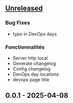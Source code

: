 <a name="unreleased"></a>
## [Unreleased]

### Bug Fixes
- typo in DevOps days

### Fonctionnalités
- Server http local
- Generate changelog
- Config changelog
- DevOps day locations
- devops page title


<a name="0.0.1"></a>
## 0.0.1 - 2025-04-08

[Unreleased]: https://github.com/xschahl/Devops-CDA24-25/compare/0.0.1...HEAD
